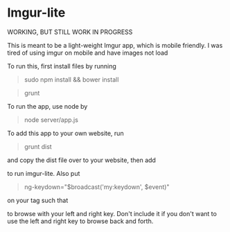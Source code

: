 # Imgur-lite

WORKING, BUT STILL WORK IN PROGRESS

This is meant to be a light-weight Imgur app, which is mobile friendly. I was tired of using imgur on mobile and have images not load

To run this, first install files by running

> sudo npm install && bower install

> grunt

To run the app, use node by

> node server/app.js

To add this app to your own website, run

> grunt dist

and copy the dist file over to your website, then add

> <div joeyism-imgur-lite></div>

to run imgur-lite. Also put

> ng-keydown="$broadcast('my:keydown', $event)"

on your <body> tag such that

> <body ng-app="myApp" ng-keydown="$broadcast('my:keydown', $event)">

to browse with your left and right key. Don't include it if you don't want to use the left and right key to browse back and forth.
